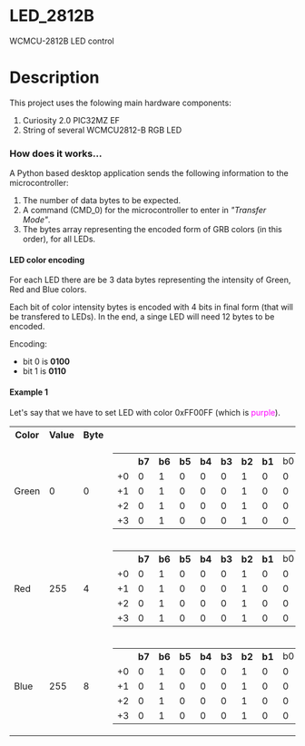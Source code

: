 # LED_2812B

WCMCU-2812B LED control
<h1>Description</h1>
<p>This project uses the folowing main hardware components:</p>
<ol>
  <li>Curiosity 2.0 PIC32MZ EF</li>
  <li>String of several WCMCU2812-B RGB LED</li>
</ol>

### How does it works...

A Python based desktop application sends the following information to the microcontroller:

1. The number of data bytes to be expected.
2. A command (CMD_0) for the microcontroller to enter in *"Transfer Mode"*.
3. The bytes array representing the encoded form of GRB colors (in this order), for all LEDs.

#### LED color encoding

For each LED there are be 3 data bytes representing the intensity of Green, Red and Blue colors.

Each bit of color intensity bytes is encoded with 4 bits in final form (that will be transfered to LEDs). In the end, a singe LED will need 12 bytes to be encoded.

Encoding:
- bit 0 is **0100**
- bit 1 is **0110**

#### Example 1

Let's say that we have to set LED with color 0xFF00FF (which is <span style="color:#FF00FF;">purple</span>).
<table>
  <tr><th>Color</th><th>Value</th><th>Byte</th><th></th></tr>
  <tr><td>Green</td><td>0</td><td>0</td>
    <td>
      <table>
        <tr><td></td><th>b7</th><th>b6</th><th>b5</th><th>b4</th><th>b3</th><th>b2</th><th>b1</th><td>b0</th></tr>
        <tr><td>+0</td><td>0</td><td>1</td><td>0</td><td>0</td><td>0</td><td>1</td><td>0</td><td>0</td></tr>
        <tr><td>+1</td><td>0</td><td>1</td><td>0</td><td>0</td><td>0</td><td>1</td><td>0</td><td>0</td></tr>
        <tr><td>+2</td><td>0</td><td>1</td><td>0</td><td>0</td><td>0</td><td>1</td><td>0</td><td>0</td></tr>
        <tr><td>+3</td><td>0</td><td>1</td><td>0</td><td>0</td><td>0</td><td>1</td><td>0</td><td>0</td></tr>
      </table>
    </td>
  </tr>
  <tr><td>Red</td><td>255</td><td>4</td>
    <td>
      <table>
        <tr><td></td><th>b7</th><th>b6</th><th>b5</th><th>b4</th><th>b3</th><th>b2</th><th>b1</th><td>b0</th></tr>
        <tr><td>+0</td><td>0</td><td>1</td><td>0</td><td>0</td><td>0</td><td>1</td><td>0</td><td>0</td></tr>
        <tr><td>+1</td><td>0</td><td>1</td><td>0</td><td>0</td><td>0</td><td>1</td><td>0</td><td>0</td></tr>
        <tr><td>+2</td><td>0</td><td>1</td><td>0</td><td>0</td><td>0</td><td>1</td><td>0</td><td>0</td></tr>
        <tr><td>+3</td><td>0</td><td>1</td><td>0</td><td>0</td><td>0</td><td>1</td><td>0</td><td>0</td></tr>
      </table>
    </td>
  </tr>
  <tr><td>Blue</td><td>255</td><td>8</td>
    <td>
      <table>
        <tr><td></td><th>b7</th><th>b6</th><th>b5</th><th>b4</th><th>b3</th><th>b2</th><th>b1</th><td>b0</th></tr>
        <tr><td>+0</td><td>0</td><td>1</td><td>0</td><td>0</td><td>0</td><td>1</td><td>0</td><td>0</td></tr>
        <tr><td>+1</td><td>0</td><td>1</td><td>0</td><td>0</td><td>0</td><td>1</td><td>0</td><td>0</td></tr>
        <tr><td>+2</td><td>0</td><td>1</td><td>0</td><td>0</td><td>0</td><td>1</td><td>0</td><td>0</td></tr>
        <tr><td>+3</td><td>0</td><td>1</td><td>0</td><td>0</td><td>0</td><td>1</td><td>0</td><td>0</td></tr>
      </table>
    </td>
  </tr>
</table>

